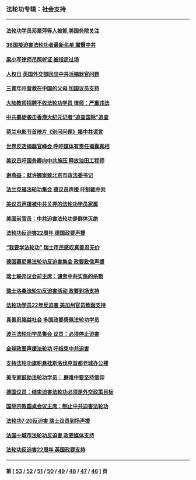 ### 法轮功专辑：社会支持
---
#### [法轮功学员邓翠萍等人被抓 美国务院关注](../../pages/nf4386/n13451524.md?12290430) 
#### [36国接迫害法轮功者最新名单 震慑中共](../../pages/nf4386/n13445909.md?12290430) 
#### [梁小军律师吊照听证 被指走过场](../../pages/nf4386/n13437662.md?12290430) 
#### [人权日 英国外交部回应中共活摘器官问题](../../pages/nf4386/n13430243.md?12290430) 
#### [三青年吁营救在中国的父母 加国议员支持](../../pages/nf4386/n13429744.md?12290430) 
#### [大陆教师招聘不收法轮功学员 律师：严重违法](../../pages/nf4386/n13365839.md?12290430) 
#### [中共暴徒袭击香港大纪元记者“追查国际”追查](../../pages/nf4386/n13343404.md?12290430) 
#### [荷兰电影节首映片《别问问题》揭中共谎言](../../pages/nf4386/n13321179.md?12290430) 
#### [世界反活摘器官峰会 呼吁媒体有责任揭露真相](../../pages/nf4386/n13264475.md?12290430) 
#### [美议员吁国务卿向中共施压 释放油田工程师](../../pages/nf4386/n13233845.md?12290430) 
#### [谢燕益：就许娜案致北京市政法委书记](../../pages/nf4386/n13182701.md?12290430) 
#### [法兰克福法轮功集会 德议员声援 吁制裁中共](../../pages/nf4386/n13175975.md?12290430) 
#### [美议员声援被中共关押的法轮功学员家属](../../pages/nf4386/n13158310.md?12290430) 
#### [美国前官员：中共迫害法轮功是群体灭绝](../../pages/nf4386/n13157750.md?12290430) 
#### [法轮功反迫害22周年 德国政要声援](../../pages/nf4386/n13143632.md?12290430) 
#### [“我要学法轮功” 瑞士市民感叹真善忍无价](../../pages/nf4386/n13129633.md?12290430) 
#### [德国慕尼黑法轮功反迫害集会 政要致信声援](../../pages/nf4386/n13129148.md?12290430) 
#### [瑞士联邦议会前主席：谴责中共实施的杀戮](../../pages/nf4386/n13127336.md?12290430) 
#### [瑞士洛桑法轮功反迫害活动 政要到场支持](../../pages/nf4386/n13119398.md?12290430) 
#### [法轮功学员22年反迫害 美加州官员致函支持](../../pages/nf4386/n13118879.md?12290430) 
#### [真善忍福益社会 多国政要感佩法轮功学员](../../pages/nf4386/n13116951.md?12290430) 
#### [波兰法轮功学员集会 议员：必须停止迫害](../../pages/nf4386/n13116685.md?12290430) 
#### [全球政要声援法轮功 吁结束中共迫害](../../pages/nf4386/n13114441.md?12290430) 
#### [支持法轮功旗帜悬挂斯洛伐克首都老城办公楼](../../pages/nf4386/n13112261.md?12290430) 
#### [美专家鼓励法轮功学员： 磨难中要坚持信仰](../../pages/nf4386/n13108359.md?12290430) 
#### [德国议员：结束迫害法轮功必须是外交政策目标](../../pages/nf4386/n13109600.md?12290430) 
#### [国际宗教圆桌会议主席：制止中共迫害法轮功](../../pages/nf4386/n13108177.md?12290430) 
#### [法轮功7·20反迫害 瑞士议员到场声援](../../pages/nf4386/n13107072.md?12290430) 
#### [法国十城市法轮功反迫害 政要媒体支持](../../pages/nf4386/n13104833.md?12290430) 
#### [法轮功反迫害22周年 英国政要支持](../../pages/nf4386/n13091349.md?12290430) 

---
#### 第 [ [53](./53.md?12290430) / [52](./52.md?12290430) / [51](./51.md?12290430) / [50](./50.md?12290430) / [49](./49.md?12290430) / [48](./48.md?12290430) / [47](./47.md?12290430) / [46](./46.md?12290430) ] 页
